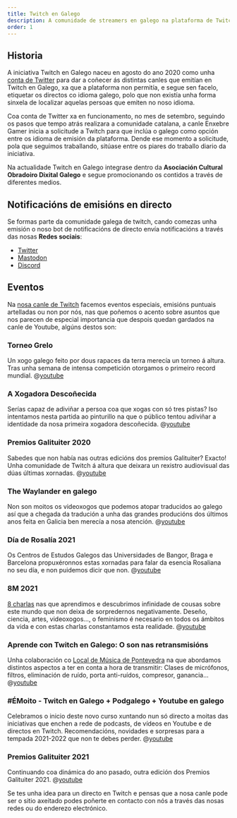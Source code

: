 ```yaml
---
title: Twitch en Galego
description: A comunidade de streamers en galego na plataforma de Twitch
order: 1
---
```


## Historia

A iniciativa Twitch en Galego naceu en agosto do ano 2020 como unha [conta de Twitter](https://twitter.com/GalegoTwitch) para dar a coñecer ás distintas canles que emitían en Twitch en Galego, xa que a plataforma non permitía, e segue sen facelo, etiquetar os directos co idioma galego, polo que non existía unha forma sinxela de localizar aquelas persoas que emiten no noso idioma.

Coa conta de Twitter xa en funcionamento, no mes de setembro, seguindo os pasos que tempo atrás realizara a comunidade catalana, a canle Enxebre Gamer inicia a solicitude a Twitch para que inclúa o galego como opción entre os idioma de emisión da plataforma. Dende ese momento a solicitude, pola que seguimos traballando, sitúase entre os piares do traballo diario da iniciativa.

Na actualidade Twitch en Galego integrase dentro da **Asociación Cultural Obradoiro Dixital Galego** e segue promocionando os contidos a través de diferentes medios.  

## Notificacións de emisións en directo

Se formas parte da comunidade galega de twitch, cando comezas unha emisión o noso bot de notificacións de directo envía notificacións a través das nosas **Redes sociais**:
- [Twitter](https://twitter.com/GalegoTwitch)
- [Mastodon](https://botsin.space/web/@GalegoTwitch)
- [Discord](http://discord.gg/pTbpHp9zwE)

## Eventos

Na [nosa canle de Twitch](https://www.twitch.tv/twitch_en_galego) facemos eventos especiais, emisións puntuais artelladas ou non por nós, nas que poñemos o acento sobre asuntos que nos parecen de especial importancia que despois quedan gardados na canle de Youtube, algúns destos son:

### Torneo Grelo
Un xogo galego feito por dous rapaces da terra merecía un torneo á altura. Tras unha semana de intensa competición otorgamos o primeiro record mundial.
@[youtube](8DrlQkJnfyk)

### A Xogadora Descoñecida
Serías capaz de adiviñar a persoa coa que xogas con só tres pistas? Iso intentamos nesta partida ao pinturillo na que o público tentou adiviñar a identidade da nosa primeira xogadora descoñecida.
@[youtube](TPKNGQG656w)

### Premios Galituiter 2020
Sabedes que non había nas outras edicións dos premios Galituiter? Exacto! Unha comunidade de Twitch á altura que deixara un rexistro audiovisual das dúas últimas xornadas.
@[youtube](a-8fpPJDa5w)
### The Waylander en galego
Non son moitos os videoxogos que podemos atopar traducidos ao galego así que a chegada da tradución a unha das grandes producións dos últimos anos feita en Galicia ben merecía a nosa atención.
@[youtube](FFwZyoheDAc)
### Día de Rosalía 2021
Os Centros de Estudos Galegos das Universidades de Bangor, Braga e Barcelona propuxéronnos estas xornadas para falar da esencia Rosaliana no seu día, e non puidemos dicir que non.
@[youtube](aObRQKM-Ix8)
### 8M 2021
[8 charlas](https://youtube.com/playlist?list=PLLTAun0hvCx7-AvFZpQbJDvvjei432SNK) nas que aprendimos e descubrimos infinidade de cousas sobre este mundo que non deixa de sorpredernos negativamente. Deseño, ciencia, artes, videoxogos…, o feminismo é necesario en todos os ámbitos da vida e con estas charlas constantamos esta realidade.
@[youtube](WKbaTZRbKpk)
### Aprende con Twitch en Galego: O son nas retransmisións
Unha colaboración co [Local de Música de Pontevedra](https://www.localdemusica.gal/) na que abordamos distintos aspectos a ter en conta a hora de transmitir: Clases de micrófonos, filtros, eliminación de ruído, porta anti-ruídos, compresor, ganancia...
@[youtube](HyxKQtyEmJ8)
### #ÉMoito - Twitch en Galego + Podgalego + Youtube en galego
Celebramos o inicio deste novo curso xuntando nun só directo a moitas das iniciativas que enchen a rede de podcasts, de vídeos en Youtube e de directos en Twitch. Recomendacións, novidades e sorpresas para a tempada 2021-2022 que non te debes perder.
@[youtube](3AHhUSCs0O0)

### Premios Galituiter 2021
Continuando coa dinámica do ano pasado, outra edición dos Premios Galituiter 2021.
@[youtube](GI-3GDD-pPU)

Se tes unha idea para un directo en Twitch e pensas que a nosa canle pode ser o sitio axeitado podes poñerte en contacto con nós a través das nosas redes ou do enderezo electrónico.
